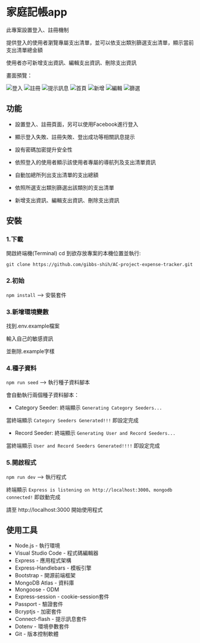 # 家庭記帳app

此專案設置登入、註冊機制

提供登入的使用者瀏覽專屬支出清單，並可以依支出類別篩選支出清單，顯示當前支出清單總金額

使用者亦可新增支出資訊、編輯支出資訊、刪除支出資訊

畫面預覽：

![登入](https://github.com/gibbs-shih/AC-project-expense-tracker/example_photos/登入.png)
![註冊](https://github.com/gibbs-shih/AC-project-expense-tracker/example_photos/註冊.png)
![提示訊息](https://github.com/gibbs-shih/AC-project-expense-tracker/example_photos/提示訊息.png)
![首頁](https://github.com/gibbs-shih/AC-project-expense-tracker/example_photos/首頁.png)
![新增](https://github.com/gibbs-shih/AC-project-expense-tracker/example_photos/新增.png)
![編輯](https://github.com/gibbs-shih/AC-project-expense-tracker/example_photos/編輯.png)
![篩選](https://github.com/gibbs-shih/AC-project-expense-tracker/example_photos/篩選.png)


## 功能
- 設置登入、註冊頁面，另可以使用Facebook進行登入

- 顯示登入失敗、註冊失敗、登出成功等相關訊息提示

- 設有密碼加密提升安全性

- 依照登入的使用者顯示該使用者專屬的導航列及支出清單資訊

- 自動加總所列出支出清單的支出總額

- 依照所選支出類別篩選出該類別的支出清單

- 新增支出資訊、編輯支出資訊、刪除支出資訊


## 安裝

### 1.下載

開啟終端機(Terminal) cd 到欲存放專案的本機位置並執行:

`git clone https://github.com/gibbs-shih/AC-project-expense-tracker.git`

### 2.初始

`npm install`  --> 安裝套件

### 3.新增環境變數

找到.env.example檔案 

輸入自己的敏感資訊

並刪除.example字樣

### 4.種子資料

`npm run seed`  --> 執行種子資料腳本

會自動執行兩個種子資料腳本：

- Category Seeder: 終端顯示 `Generating Category Seeders...`

當終端顯示 `Category Seeders Generated!!!` 即設定完成

- Record Seeder: 終端顯示 `Generating User and Record Seeders...`

當終端顯示 `User and Record Seeders Generated!!!!` 即設定完成

### 5.開啟程式

`npm run dev`  --> 執行程式

終端顯示 `Express is listening on http://localhost:3000`、`mongodb connected!` 即啟動完成

請至 http://localhost:3000 開始使用程式


## 使用工具
- Node.js - 執行環境
- Visual Studio Code - 程式碼編輯器
- Express - 應用程式架構
- Express-Handlebars - 模板引擎
- Bootstrap - 開源前端框架
- MongoDB Atlas - 資料庫 
- Mongoose - ODM
- Express-session - cookie-session套件
- Passport - 驗證套件
- Bcryptjs - 加密套件
- Connect-flash - 提示訊息套件
- Dotenv - 環境參數套件
- Git - 版本控制軟體
